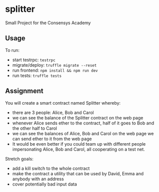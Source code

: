 # splitter

Small Project for the Consensys Academy

## Usage
To run:
- start testrpc: `testrpc`
- migrate/deploy: `truffle migrate --reset`
- run frontend: `npm install && npm run dev`
- run tests: `truffle tests`

## Assignment

You will create a smart contract named Splitter whereby:

- there are 3 people: Alice, Bob and Carol
- we can see the balance of the Splitter contract on the web page
- whenever Alice sends ether to the contract, half of it goes to Bob and the other half to Carol
- we can see the balances of Alice, Bob and Carol on the web page
we can send ether to it from the web page
- It would be even better if you could team up with different people impersonating Alice, Bob and Carol, all cooperating on a test net.

Stretch goals:

- add a kill switch to the whole contract
- make the contract a utility that can be used by David, Emma and anybody with an address
- cover potentially bad input data
